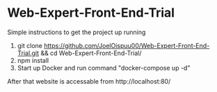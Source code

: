 # Web-Expert-Front-End-Trial

Simple instructions to get the project up running
1. git clone https://github.com/JoelOispuu00/Web-Expert-Front-End-Trial.git && cd Web-Expert-Front-End-Trial/
2. npm install
3. Start up Docker and run command "docker-compose up -d"

After that website is accessable from http://localhost:80/
